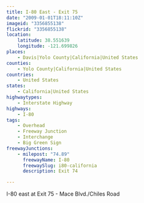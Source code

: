 ```yaml
---
title: I-80 East - Exit 75
date: "2009-01-01T18:11:10Z"
imageid: "3356855138"
flickrid: "3356855138"
location:
    latitude: 38.551639
    longitude: -121.699826
places:
    - Davis|Yolo County|California|United States
counties:
    - Yolo County|California|United States
countries:
    - United States
states:
    - California|United States
highwaytypes:
    - Interstate Highway
highways:
    - I-80
tags:
    - Overhead
    - Freeway Junction
    - Interchange
    - Big Green Sign
freewayJunctions:
    - milepost: "74.89"
      freewayName: I-80
      freewaySlug: i80-california
      description: Exit 74

---
```

I-80 east at Exit 75 - Mace Blvd./Chiles Road